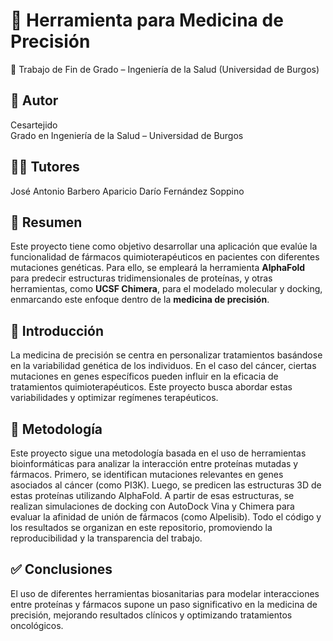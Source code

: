 # 🧬 Herramienta para Medicina de Precisión
📌 Trabajo de Fin de Grado – Ingeniería de la Salud (Universidad de Burgos)

## 👤 Autor
Cesartejido  
Grado en Ingeniería de la Salud – Universidad de Burgos

## 🧑‍🏫 Tutores
José Antonio Barbero Aparicio
Darío Fernández Soppino

## 🎯 Resumen
Este proyecto tiene como objetivo desarrollar una aplicación que evalúe la funcionalidad de fármacos quimioterapéuticos en pacientes con diferentes mutaciones genéticas. Para ello, se empleará la herramienta **AlphaFold** para predecir estructuras tridimensionales de proteínas, y otras herramientas, como **UCSF Chimera**, para el modelado molecular y docking, enmarcando este enfoque dentro de la **medicina de precisión**.

## 📄 Introducción
La medicina de precisión se centra en personalizar tratamientos basándose en la variabilidad genética de los individuos. En el caso del cáncer, ciertas mutaciones en genes específicos pueden influir en la eficacia de tratamientos quimioterapéuticos. Este proyecto busca abordar estas variabilidades y optimizar regímenes terapéuticos.

## 📂 Metodología
Este proyecto sigue una metodología basada en el uso de herramientas bioinformáticas para analizar la interacción entre proteínas mutadas y fármacos. Primero, se identifican mutaciones relevantes en genes asociados al cáncer (como PI3K). Luego, se predicen las estructuras 3D de estas proteínas utilizando AlphaFold. A partir de esas estructuras, se realizan simulaciones de docking con AutoDock Vina y Chimera para evaluar la afinidad de unión de fármacos (como Alpelisib). Todo el código y los resultados se organizan en este repositorio, promoviendo la reproducibilidad y la transparencia del trabajo.

## ✅ Conclusiones
El uso de diferentes herramientas biosanitarias para modelar interacciones entre proteínas y fármacos supone un paso significativo en la medicina de precisión, mejorando resultados clínicos y optimizando tratamientos oncológicos.
